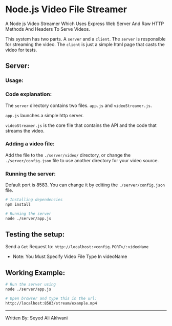 # Node.js Video File Streamer
A Node js Video Streamer Which Uses Express Web Server And Raw HTTP Methods And Headers To Serve Videos.

This system has two parts. A `server` and a `client`.
The `server` is responsible for streaming the video.
The `client` is just a simple html page that casts the video for tests.

## Server:

### Usage:
### Code explanation:
The `server` directory contains two files. `app.js` and `videoStreamer.js`.

`app.js` launches a simple http server.

`videoStreamer.js` is the core file that contains the API and the code that streams the video.

### Adding a video file:
Add the file to the `./server/video/` directory, or change the `./server/config.json` file to use another directory for your video source.

### Running the server:
Default port is 8583. You can change it by editing the `./server/config.json` file.

```bash
# Installing dependencies
npm install

# Running the server
node ./server/app.js
```

## Testing the setup:
Send a `Get` Request to:
`http://localhost:<config.PORT>/:videoName`
- Note: You Must Specify Video File Type In videoName

## Working Example:
```bash
# Run the server using
node ./server/app.js

# Open browser and type this in the url:
http://localhost:8583/stream/example.mp4

```



---
Written By: Seyed Ali Akhvani
